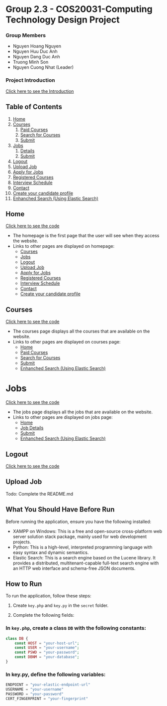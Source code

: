 # Group 2.3 - COS20031-Computing Technology Design Project

### Group Members

-   Nguyen Hoang Nguyen
-   Nguyen Huu Duc Anh
-   Nguyen Dang Duc Anh
-   Truong Minh Son
-   Nguyen Cuong Nhat (Leader)

### Project Introduction

[Click here to see the Introduction](Introduction.md)

## Table of Contents

1. [Home](#home)
2. [Courses](#courses)
    1. [Paid Courses](#paid-courses)
    2. [Search for Courses](#search-for-courses)
    3. [Submit](#submit-courses)
3. [Jobs](#jobs)
    1. [Details](#job-details)
    2. [Submit](#submit-jobs)
4. [Logout](#logout)
5. [Upload Job](#upload-job)
6. [Apply for Jobs](#apply-for-jobs)
7. [Registered Courses](#registered-courses)
8. [Interview Schedule](#interview-schedule)
9. [Contact](#contact)
10. [Create your candidate profile](#create-your-candidate-profile)
11. [Enhanched Search (Using Elastic Search)](#enhanced-search)

## Home

[Click here to see the code](index.php)

-   The homepage is the first page that the user will see when they access the website.
-   Links to other pages are displayed on homepage:
    -   [Courses](#courses)
    -   [Jobs](#jobs)
    -   [Logout](#logout)
    -   [Upload Job](#upload-job)
    -   [Apply for Jobs](#apply-for-jobs)
    -   [Registered Courses](#registered-courses)
    -   [Interview Schedule](#interview-schedule)
    -   [Contact](#contact)
    -   [Create your candidate profile](#create-your-candidate-profile)

## Courses

[Click here to see the code](courses.php)

-   The courses page displays all the courses that are available on the website.
-   Links to other pages are displayed on courses page:
    -   [Home](#home)
    -   [Paid Courses](#paid-courses)
    -   [Search for Courses](#search-for-courses)
    -   [Submit](#submit-courses)
    -   [Enhanched Search (Using Elastic Search)](#enhanced-search)

# Jobs

[Click here to see the code](jobs.php)

-   The jobs page displays all the jobs that are available on the website.
-   Links to other pages are displayed on jobs page:
    -   [Home](#home)
    -   [Job Details](#job-details)
    -   [Submit](#submit-jobs)
    -   [Enhanched Search (Using Elastic Search)](#enhanced-search)

## Logout

[Click here to see the code](logout.php)

## Upload Job

Todo: Complete the README.md

## What You Should Have Before Run

Before running the application, ensure you have the following installed:

-   XAMPP on Windows: This is a free and open-source cross-platform web server solution stack package, mainly used for web development projects.
-   Python: This is a high-level, interpreted programming language with easy syntax and dynamic semantics.
-   Elastic Search: This is a search engine based on the Lucene library. It provides a distributed, multitenant-capable full-text search engine with an HTTP web interface and schema-free JSON documents.

## How to Run

To run the application, follow these steps:

1. Create `key.php` and `key.py` in the `secret` folder.

2. Complete the following fields:

### In `key.php`, create a class `DB` with the following constants:

```php
class DB {
    const HOST = "your-host-url";
    const USER = "your-username";
    const PSWD = "your-password";
    const DBNM = "your-database";
}
```

### In key.py, define the following variables:

```python
ENDPOINT = "your-elastic-endpoint-url"
USERNAME = "your-username"
PASSWORD = "your-password"
CERT_FINGERPRINT = "your-fingerprint"
```
